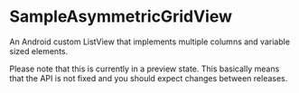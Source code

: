 # SampleAsymmetricGridView

An Android custom ListView that implements multiple columns and variable sized elements.

Please note that this is currently in a preview state. This basically means that the API is not fixed and you should expect changes between releases.
